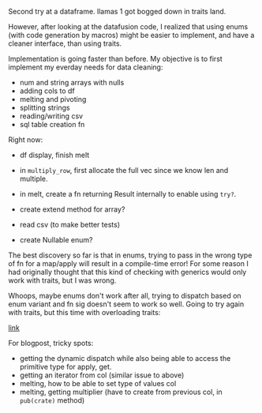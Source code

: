 Second try at a dataframe. llamas 1 got bogged down in traits land.

However, after looking at the datafusion code, I realized that using
enums (with code generation by macros) might be easier to implement,
and have a cleaner interface, than using traits.

Implementation is going faster than before. My objective is to first
implement my everday needs for data cleaning:

- num and string arrays with nulls
- adding cols to df
- melting and pivoting
- splitting strings
- reading/writing csv
- sql table creation fn

Right now:
- df display, finish melt
- in `multiply_row`, first allocate the full vec since we know len and multiple.
- in melt, create a fn returning Result internally to enable using `try?`.
- create extend method for array?
- read csv (to make better tests)

- create Nullable enum?

The best discovery so far is that in enums, trying to pass in the
wrong type of fn for a map/apply will result in a compile-time error!
For some reason I had originally thought that this kind of checking with
generics would only work with traits, but I was wrong.

Whoops, maybe enums don't work after all, trying to dispatch based on enum
variant and fn sig doesn't seem to work so well. Going to try again
with traits, but this time with overloading traits:


[link](https://www.reddit.com/r/rust/comments/7zrycu/so_function_overloading_is_part_of_stable_rust/)

For blogpost, tricky spots:

- getting the dynamic dispatch while also being able to access the primitive type for apply, get.
- getting an iterator from col (similar issue to above)
- melting, how to be able to set type of values col
- melting, getting multiplier (have to create from previous col, in `pub(crate)` method)

